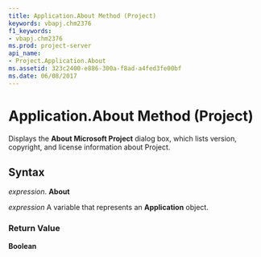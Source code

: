 ```yaml
---
title: Application.About Method (Project)
keywords: vbapj.chm2376
f1_keywords:
- vbapj.chm2376
ms.prod: project-server
api_name:
- Project.Application.About
ms.assetid: 323c2400-e886-300a-f8ad-a4fed3fe00bf
ms.date: 06/08/2017
---
```



# Application.About Method (Project)

Displays the **About Microsoft Project** dialog box, which lists version, copyright, and license information about Project.


## Syntax

 _expression_. **About**

 _expression_ A variable that represents an **Application** object.


### Return Value

 **Boolean**


